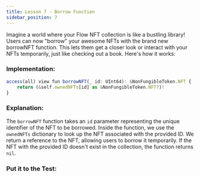 ```yaml
---
title: Lesson 7 - Borrow Function
sidebar_position: 7
---
```


Imagine a world where your Flow NFT collection is like a bustling library! Users can now "borrow" your awesome NFTs with the brand new borrowNFT function. This lets them get a closer look or interact with your NFTs temporarily, just like checking out a book. Here's how it works:

### **Implementation:**

```jsx
access(all) view fun borrowNFT(_ id: UInt64): &NonFungibleToken.NFT {
    return (&self.ownedNFTs[id] as &NonFungibleToken.NFT?)!
}
```

### **Explanation:**

The `borrowNFT` function takes an `id` parameter representing the unique identifier of the NFT to be borrowed. Inside the function, we use the `ownedNFTs` dictionary to look up the NFT associated with the provided ID. We return a reference to the NFT, allowing users to borrow it temporarily. If the NFT with the provided ID doesn't exist in the collection, the function returns `nil`.

### **Put it to the Test:**
